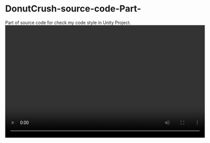 # DonutCrush-source-code-Part-
Part of source code for check my code style in Unity Project.
<video width="640" height="360" controls>
  <source src="/videoplayback.mp4" type="video/mp4">
  Your browser does not support the video tag.
</video>